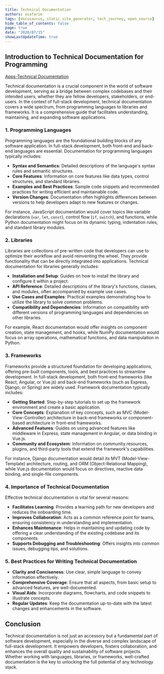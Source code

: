 ```yaml
---
title: Technical Documentation
authors: asafarim
tags: [docusaurus, static_site_generator, tech_journey, open_source]
hide_table_of_contents: false
page: true
date: "2020/07/15"
showLastUpdateTime: true
---
```


## Introduction to Technical Documentation for Programming

[Apps-Technical Documentation](/apps/techdocs)

Technical documentation is a crucial component in the world of software development, serving as a bridge between complex codebases and their intended users, whether they are fellow developers, stakeholders, or end-users. In the context of full-stack development, technical documentation covers a wide spectrum, from programming languages to libraries and frameworks. It is a comprehensive guide that facilitates understanding, maintaining, and expanding software applications.

### 1. **Programming Languages**

Programming languages are the foundational building blocks of any software application. In full-stack development, both front-end and back-end languages are essential. Documentation for programming languages typically includes:

- **Syntax and Semantics**: Detailed descriptions of the language's syntax rules and semantic structures.
- **Core Features**: Information on core features like data types, control structures, and standard libraries.
- **Examples and Best Practices**: Sample code snippets and recommended practices for writing efficient and maintainable code.
- **Version Changes**: Documentation often highlights differences between versions to help developers adapt to new features or changes.

For instance, JavaScript documentation would cover topics like variable declarations (`var`, `let`, `const`), control flow (`if`, `switch`), and functions, while Python documentation might focus on its dynamic typing, indentation rules, and standard library modules.

### 2. **Libraries**

Libraries are collections of pre-written code that developers can use to optimize their workflow and avoid reinventing the wheel. They provide functionality that can be directly integrated into applications. Technical documentation for libraries generally includes:

- **Installation and Setup**: Guides on how to install the library and configure it within a project.
- **API Reference**: Detailed descriptions of the library's functions, classes, and modules, often accompanied by example use cases.
- **Use Cases and Examples**: Practical examples demonstrating how to utilize the library to solve common problems.
- **Compatibility and Dependencies**: Information on compatibility with different versions of programming languages and dependencies on other libraries.

For example, React documentation would offer insights on component creation, state management, and hooks, while NumPy documentation would focus on array operations, mathematical functions, and data manipulation in Python.

### 3. **Frameworks**

Frameworks provide a structured foundation for developing applications, offering pre-built components, tools, and best practices to streamline development. In full-stack development, both front-end frameworks (like React, Angular, or Vue.js) and back-end frameworks (such as Express, Django, or Spring) are widely used. Framework documentation typically includes:

- **Getting Started**: Step-by-step tutorials to set up the framework environment and create a basic application.
- **Core Concepts**: Explanation of key concepts, such as MVC (Model-View-Controller) architecture in back-end frameworks or component-based architecture in front-end frameworks.
- **Advanced Features**: Guides on using advanced features like middleware in Express, state management in Angular, or data binding in Vue.js.
- **Community and Ecosystem**: Information on community resources, plugins, and third-party tools that extend the framework's capabilities.

For instance, Django documentation would detail its MVT (Model-View-Template) architecture, routing, and ORM (Object-Relational Mapping), while Vue.js documentation would focus on directives, reactive data binding, and single-file components.

### 4. **Importance of Technical Documentation**

Effective technical documentation is vital for several reasons:

- **Facilitates Learning**: Provides a learning path for new developers and reduces the onboarding time.
- **Improves Collaboration**: Acts as a common reference point for teams, ensuring consistency in understanding and implementation.
- **Enhances Maintenance**: Helps in maintaining and updating code by offering a clear understanding of the existing codebase and its components.
- **Supports Debugging and Troubleshooting**: Offers insights into common issues, debugging tips, and solutions.

### 5. **Best Practices for Writing Technical Documentation**

- **Clarity and Conciseness**: Use clear, simple language to convey information effectively.
- **Comprehensive Coverage**: Ensure that all aspects, from basic setup to advanced features, are well-documented.
- **Visual Aids**: Incorporate diagrams, flowcharts, and code snippets to illustrate concepts.
- **Regular Updates**: Keep the documentation up-to-date with the latest changes and enhancements in the software.

## Conclusion

Technical documentation is not just an accessory but a fundamental part of software development, especially in the diverse and complex landscape of full-stack development. It empowers developers, fosters collaboration, and enhances the overall quality and sustainability of software projects. Whether working with languages, libraries, or frameworks, well-crafted documentation is the key to unlocking the full potential of any technology stack.